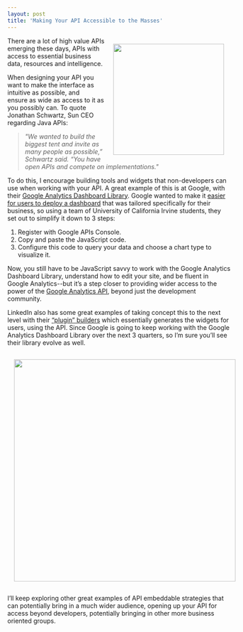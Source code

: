```yaml
---
layout: post
title: 'Making Your API Accessible to the Masses'
---
```

<p><img style="padding: 15px;" src="http://kinlane-productions.s3.amazonaws.com/google-analytics/google-analytics-screenshot.png" alt="" width="250" align="right" /></p>
<p>There are a lot of high value APIs emerging these days,  APIs with access to essential business data, resources and intelligence.</p>
<p>When designing your API you want to make the interface as intuitive as possible, and ensure&nbsp;as wide as access to it as you possibly can.&nbsp;To quote Jonathan Schwartz, Sun CEO regarding Java APIs:</p>
<blockquote><em>"We wanted to build the biggest tent and invite as many people as possible,&rdquo; Schwartz said. &ldquo;You have open APIs and compete on implementations."</em></blockquote>
<p>To do this, I encourage building tools and widgets that non-developers can use when working with your API.  A great example of this is at Google, with their <a title="Google Analytics Dashboard" href="http://analytics-api-samples.googlecode.com/svn/trunk/src/reporting/javascript/ez-ga-dash/docs/user-documentation.html">Google Analytics Dashboard Library</a>.  Google wanted to make it <a title="easier for users to deploy a dashboard" href="http://analytics.blogspot.com/2012/05/new-google-analytics-easy-dashboard.html">easier for users to deploy a dashboard</a> that was tailored specifically for their business, so using a team of University of California Irvine students, they set out to simplify it down to 3 steps:</p>
<ol class="mainlist">
<li>Register with Google APIs Console.</li>
<li>Copy and paste the JavaScript code.</li>
<li>Configure this code to query your data and choose a chart type to visualize it.</li>
</ol>
<p>Now, you still have to be JavaScript savvy to work with the Google Analytics Dashboard Library, understand how to edit your site, and be fluent in Google Analytics--but it&rsquo;s a step closer to providing wider access to the power of the <a title="Google Analytics API" href="https://developers.google.com/analytics/">Google Analytics API</a>, beyond just the development community.</p>
<p>LinkedIn also has some great examples of taking concept this to the next level with their <a title="plugin builders" href="https://developer.linkedin.com/plugins/member-profile-plugin-generator">&ldquo;plugin&rdquo; builders</a> which essentially generates the widgets for users, using the API. Since Google is going to keep working with the Google Analytics Dashboard Library over the next 3 quarters, so I&rsquo;m sure you&rsquo;ll see their library evolve as well.</p>
<p><img style="display: block; margin-left: auto; margin-right: auto; padding: 15px;" src="http://kinlane-productions.s3.amazonaws.com/linkedin/LinkedIn-Widget-Builder.png" alt="" width="500" /></p>
<p>I&rsquo;ll keep exploring other great examples of API embeddable strategies that can potentially bring in a much wider audience, opening up your API for access beyond developers, potentially bringing in other more business oriented groups.</p>